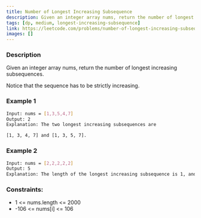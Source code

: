 ```yaml
---
title: Number of Longest Increasing Subsequence
description: Given an integer array nums, return the number of longest increasing subsequences. Notice that the sequence has to be strictly increasing.
tags: [dp, medium, longest-increasing-subsequence]
link: https://leetcode.com/problems/number-of-longest-increasing-subsequenc
images: []
---
```


### Description

Given an integer array nums, return the number of longest increasing subsequences.

Notice that the sequence has to be strictly increasing.

### Example 1

```bash
Input: nums = [1,3,5,4,7]
Output: 2
Explanation: The two longest increasing subsequences are 

[1, 3, 4, 7] and [1, 3, 5, 7].
```

### Example 2

```bash
Input: nums = [2,2,2,2,2]
Output: 5
Explanation: The length of the longest increasing subsequence is 1, and there are 5 increasing subsequences of length 1, so output 5.
```

### Constraints:

- 1 <= nums.length <= 2000
- -106 <= nums[i] <= 106